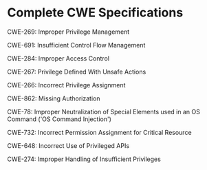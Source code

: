 

# Complete CWE Specifications

CWE-269: Improper Privilege Management

CWE-691: Insufficient Control Flow Management

CWE-284: Improper Access Control

CWE-267: Privilege Defined With Unsafe Actions

CWE-266: Incorrect Privilege Assignment

CWE-862: Missing Authorization

CWE-78: Improper Neutralization of Special Elements used in an OS Command ('OS Command Injection')

CWE-732: Incorrect Permission Assignment for Critical Resource

CWE-648: Incorrect Use of Privileged APIs

CWE-274: Improper Handling of Insufficient Privileges